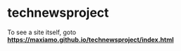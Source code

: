 # technewsproject
To see a site itself, goto **https://maxiamo.github.io/technewsproject/index.html**
